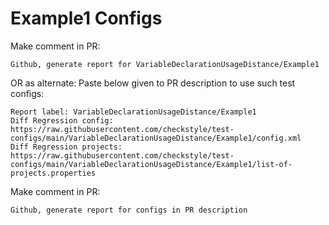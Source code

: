 # Example1 Configs
Make comment in PR:
```
Github, generate report for VariableDeclarationUsageDistance/Example1
```
OR as alternate:
Paste below given to PR description to use such test configs:
```
Report label: VariableDeclarationUsageDistance/Example1
Diff Regression config: https://raw.githubusercontent.com/checkstyle/test-configs/main/VariableDeclarationUsageDistance/Example1/config.xml
Diff Regression projects: https://raw.githubusercontent.com/checkstyle/test-configs/main/VariableDeclarationUsageDistance/Example1/list-of-projects.properties
```
Make comment in PR:
```
Github, generate report for configs in PR description
```
